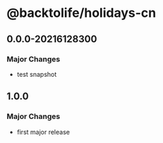 # @backtolife/holidays-cn

## 0.0.0-20216128300

### Major Changes

- test snapshot

## 1.0.0

### Major Changes

- first major release
